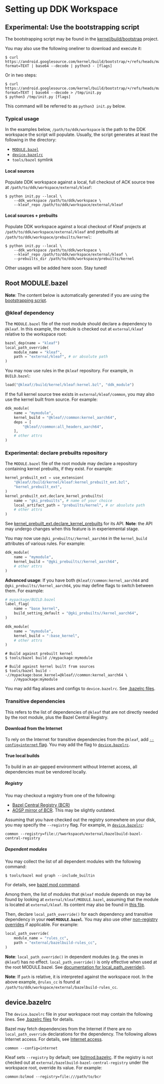 # Setting up DDK Workspace

## Experimental: Use the bootstrapping script

The bootstrapping script may be found in the
[kernel/build/bootstrap](https://android.googlesource.com/kernel/build/bootstrap)
project.

You may also use the following oneliner to download and execute it:

```shell
$ curl https://android.googlesource.com/kernel/build/bootstrap/+/refs/heads/main/init.py?format=TEXT | base64 --decode | python3 - [flags]
```

Or in two steps:

```shell
$ curl https://android.googlesource.com/kernel/build/bootstrap/+/refs/heads/main/init.py?format=TEXT | base64 --decode > /tmp/init.py
$ python3 /tmp/init.py [flags]
```

This command will be referred to as `python3 init.py` below.

### Typical usage

In the examples below, `/path/to/ddk/workspace` is the path to the
DDK workspace the script will populate. Usually, the script generates at
least the following in the directory:
* [`MODULE.bazel`](#root-modulebazel)
* [`device.bazelrc`](#devicebazelrc)
* `tools/bazel` symlink

#### Local sources

Populate DDK workspace against a local, full
checkout of ACK source tree at `/path/to/ddk/workspace/external/kleaf`:

```shell
$ python init.py --local \
    --ddk_workspace /path/to/ddk/workspace \
    --kleaf_repo /path/to/ddk/workspace/external/kleaf
```

#### Local sources + prebuilts

Populate DDK workspace against a local checkout of
Kleaf projects at `/path/to/ddk/workspace/external/kleaf` and prebuilts at
`/path/to/ddk/workspace/prebuilts/kernel`:

```shell
$ python init.py --local \
    --ddk_workspace /path/to/ddk/workspace \
    --kleaf_repo /path/to/ddk/workspace/external/kleaf \
    --prebuilts_dir /path/to/ddk/workspace/prebuilts/kernel
```

Other usages will be added here soon. Stay tuned!

## Root MODULE.bazel

**Note**: The content below is automatically generated if you are using
the [bootstrapping script](#experimental-use-the-bootstrapping-script).

### @kleaf dependency

The `MODULE.bazel` file of the root module should declare a dependency
to `@kleaf`. In this example, the module is checked out at
`external/kleaf` relative to the workspace root:

```python
bazel_dep(name = "kleaf")
local_path_override(
    module_name = "kleaf",
    path = "external/kleaf", # or absolute path
)
```

You may now use rules in the `@kleaf` repository. For example, in `BUILD.bazel`:

```python
load("@kleaf//build/kernel/kleaf:kernel.bzl", "ddk_module")
```

If the full kernel source tree exists in `external/kleaf/common`, you may also
use the kernel built from source. For example:

```python
ddk_module(
    name = "mymodule",
    kernel_build = "@kleaf//common:kernel_aarch64",
    deps = [
        "@kleaf//common:all_headers_aarch64",
    ],
    # other attrs
)
```

### Experimental: declare prebuilts repository

The `MODULE.bazel` file of the root module may declare a repository containing
kernel prebuilts, if they exist. For example:

```python
kernel_prebuilt_ext = use_extension(
    "@kleaf//build/kernel/kleaf:kernel_prebuilt_ext.bzl",
    "kernel_prebuilt_ext",
)
kernel_prebuilt_ext.declare_kernel_prebuilts(
    name = "gki_prebuilts", # name of your choice
    local_artifact_path = "prebuilts/kernel", # or absolute path
    # other attrs
)
```

See
[kernel_prebuilt_ext.declare_kernel_prebuilts](../api_reference/kernel_prebuilt_ext.md) for its API.
**Note**: the API may undergo changes when this feature is in experiemental
stage.

You may now use `@gki_prebuilts//kernel_aarch64` in the `kernel_build`
attributes of various rules. For example:

```python
ddk_module(
    name = "mymodule",
    kernel_build = "@gki_prebuilts//kernel_aarch64",
    # other attrs
)
```

**Advanced usage**: If you have both `@kleaf//common:kernel_aarch64` and
`@gki_prebuilts//kernel_aarch64`, you may define flags to switch between
them. For example:

```python
# mypackage/BUILD.bazel
label_flag(
    name = "base_kernel",
    build_setting_default = "@gki_prebuilts//kernel_aarch64",
)

ddk_module(
    name = "mymodule",
    kernel_build = ":base_kernel",
    # other attrs
)
```

```shell
# Build against prebuilt kernel
$ tools/bazel build //mypackage:mymodule

# Build against kernel built from sources
$ tools/bazel build --//mypackage:base_kernel=@kleaf//common:kernel_aarch64 \
    //mypackage:mymodule
```

You may add flag aliases and configs to `device.bazelrc`. See
[.bazelrc files](../impl.md#bazelrc-files).

### Transitive dependencies

This refers to the list of dependencies of `@kleaf` that are not
directly needed by the root module, plus the Bazel Central Registry.

#### Download from the Internet

To rely on the Internet for transitive dependencies from the `@kleaf`,
add [`--config=internet` flag](../network.md). You may add the flag to
[`device.bazelrc`](#devicebazelrc).

#### True local builds

To build in an air-gapped environment without Internet access, all
dependencies must be vendored locally.

##### Registry

You may checkout a registry from one of the following:

* [Bazel Central Registry (BCR)](https://bcr.bazel.build/)
* [AOSP mirror of BCR](https://android.googlesource.com/platform/external/bazelbuild-bazel-central-registry).
  This may be slightly outdated.

Assuming that you have checked out the registry somewhere on your disk,
you may specify the `--registry` flag. For example, in
[`device.bazelrc`](#devicebazelrc):

```text
common --registry=file://%workspace%/external/bazelbuild-bazel-central-registry
```

##### Dependent modules

You may collect the list of all dependent modules with the following command:

```shell
$ tools/bazel mod graph --include_builtin
```

For details, see [bazel mod command](https://bazel.build/external/mod-command).

Among them, the list of modules that `@kleaf` module depends on may be
found by looking at `external/kleaf/MODULE.bazel`, assuming that the module is
located at `external/kleaf`. Its content may also be found in
[this file](../../bzlmod/bazel.MODULE.bazel).

Then, declare `local_path_override()` for each dependency and transitive
dependency in your **root `MODULE.bazel`**. You may also use other
[non-registry overrides](https://bazel.build/external/module#non-registry_overrides)
if applicable. For example:

```python
local_path_override(
    module_name = "rules_cc",
    path = "external/bazelbuild-rules_cc",
)
```

**Note**: `local_path_override()` in dependent modules (e.g. the ones
in `@kleaf`) has no effect. `local_path_override()` is only effective
when used at the root MODULE.bazel. See
[documentation for local_path_override()](https://bazel.build/rules/lib/globals/module#local_path_override).

**Note**: If `path` is relative, it is interpreted against the workspace root.
In the above example, `@rules_cc` is found at
`/path/to/ddk/workspace/external/bazelbuild-rules_cc`.

## device.bazelrc

The `device.bazelrc` file in your workspace root may contain the following
lines. See [.bazelrc files](../impl.md#bazelrc-files) for details.

Bazel may fetch dependencies from the Internet if there are no
`local_path_override`
declarations for the dependency. The following
allows Internet access. For details, see [Internet access](../network.md).

```text
common --config=internet
```

Kleaf sets `--registry` by default; see
[bzlmod.bazelrc](../../bazelrc/bzlmod.bazelrc). If the registry is not checked
out at `external/bazelbuild-bazel-central-registry` under the workspace root,
override its value. For example:

```text
common:bzlmod --registry=file:///path/to/bcr
```
